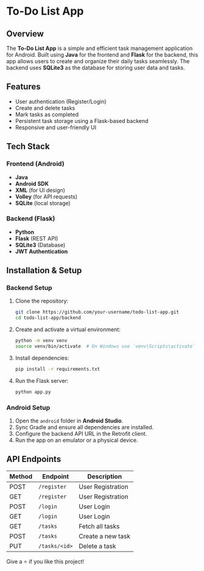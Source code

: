 # To-Do List App

## Overview
The **To-Do List App** is a simple and efficient task management application for Android. Built using **Java** for the frontend and **Flask** for the backend, this app allows users to create and organize their daily tasks seamlessly. The backend uses **SQLite3** as the database for storing user data and tasks.

## Features
- User authentication (Register/Login)
- Create and delete tasks
- Mark tasks as completed
- Persistent task storage using a Flask-based backend
- Responsive and user-friendly UI

## Tech Stack
### Frontend (Android)
- **Java**
- **Android SDK**
- **XML** (for UI design)
- **Volley** (for API requests)
- **SQLite** (local storage)

### Backend (Flask)
- **Python**
- **Flask** (REST API)
- **SQLite3** (Database)
- **JWT Authentication**

## Installation & Setup
### Backend Setup
1. Clone the repository:
   ```bash
   git clone https://github.com/your-username/todo-list-app.git
   cd todo-list-app/backend
   ```
2. Create and activate a virtual environment:
   ```bash
   python -m venv venv
   source venv/bin/activate  # On Windows use `venv\Scripts\activate`
   ```
3. Install dependencies:
   ```bash
   pip install -r requirements.txt
   ```
4. Run the Flask server:
   ```bash
   python app.py
   ```

### Android Setup
1. Open the `android` folder in **Android Studio**.
2. Sync Gradle and ensure all dependencies are installed.
3. Configure the backend API URL in the Retrofit client.
4. Run the app on an emulator or a physical device.

## API Endpoints
| Method | Endpoint | Description |
|--------|-------------|----------------|
| POST   | `/register` | User Registration |
| GET   | `/register` | User Registration |
| POST   | `/login` | User Login |
| GET   | `/login` | User Login |
| GET    | `/tasks` | Fetch all tasks |
| POST   | `/tasks` | Create a new task |
| PUT    | `/tasks/<id>` | Delete a task |

Give a ⭐ if you like this project!

